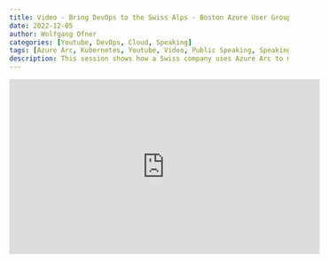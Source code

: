 ```yaml
---
title: Video - Bring DevOps to the Swiss Alps - Boston Azure User Group
date: 2022-12-05
author: Wolfgang Ofner
categories: [Youtube, DevOps, Cloud, Speaking]
tags: [Azure Arc, Kubernetes, Youtube, Video, Public Speaking, Speaking]
description: This session shows how a Swiss company uses Azure Arc to manage an on-premises Kubernetes cluster. Using Azure Arc enables the development team to leverage the power of the cloud and provide a streamlined DevOps process. All this can be achieved without the cluster being accessible from the internet.
---
```


<iframe width="560" height="315" src="https://www.youtube.com/embed/YcQt1svdu7I" title="YouTube video player" frameborder="0" allow="accelerometer; autoplay; clipboard-write; encrypted-media; gyroscope; picture-in-picture; web-share" allowfullscreen></iframe>